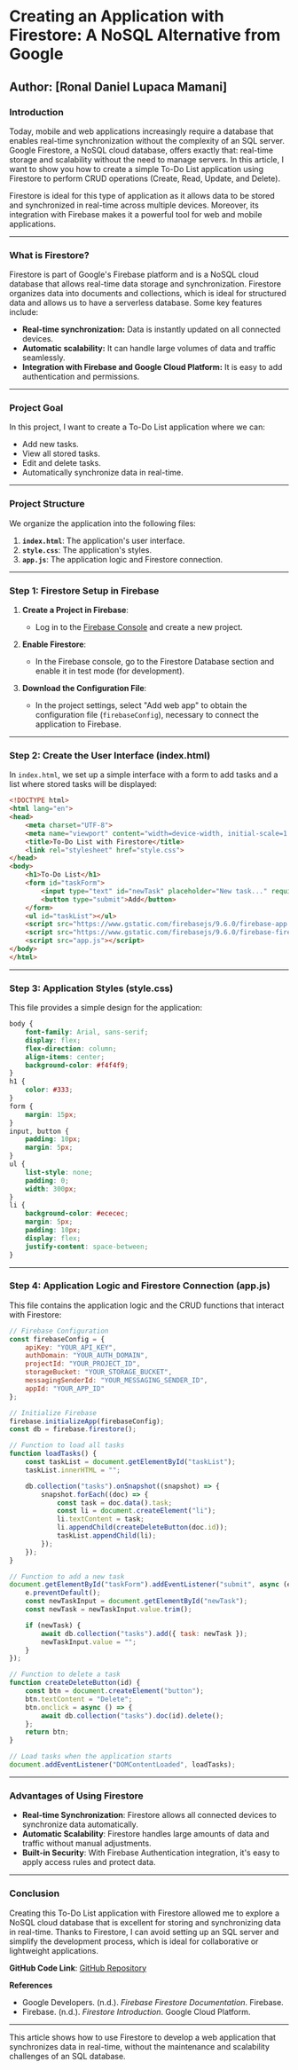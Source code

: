 
# Creating an Application with Firestore: A NoSQL Alternative from Google

**Author:** [Ronal Daniel Lupaca Mamani]    
---

### Introduction

Today, mobile and web applications increasingly require a database that enables real-time synchronization without the complexity of an SQL server. Google Firestore, a NoSQL cloud database, offers exactly that: real-time storage and scalability without the need to manage servers. In this article, I want to show you how to create a simple To-Do List application using Firestore to perform CRUD operations (Create, Read, Update, and Delete).

Firestore is ideal for this type of application as it allows data to be stored and synchronized in real-time across multiple devices. Moreover, its integration with Firebase makes it a powerful tool for web and mobile applications.

---

### What is Firestore?

Firestore is part of Google's Firebase platform and is a NoSQL cloud database that allows real-time data storage and synchronization. Firestore organizes data into documents and collections, which is ideal for structured data and allows us to have a serverless database. Some key features include:

- **Real-time synchronization:** Data is instantly updated on all connected devices.
- **Automatic scalability:** It can handle large volumes of data and traffic seamlessly.
- **Integration with Firebase and Google Cloud Platform:** It is easy to add authentication and permissions.

---

### Project Goal

In this project, I want to create a To-Do List application where we can:

- Add new tasks.
- View all stored tasks.
- Edit and delete tasks.
- Automatically synchronize data in real-time.

---

### Project Structure

We organize the application into the following files:

1. **`index.html`**: The application's user interface.
2. **`style.css`**: The application's styles.
3. **`app.js`**: The application logic and Firestore connection.

---

### Step 1: Firestore Setup in Firebase

1. **Create a Project in Firebase**:
   - Log in to the [Firebase Console](https://console.firebase.google.com/) and create a new project.

2. **Enable Firestore**:
   - In the Firebase console, go to the Firestore Database section and enable it in test mode (for development).

3. **Download the Configuration File**:
   - In the project settings, select "Add web app" to obtain the configuration file (`firebaseConfig`), necessary to connect the application to Firebase.

---

### Step 2: Create the User Interface (index.html)

In `index.html`, we set up a simple interface with a form to add tasks and a list where stored tasks will be displayed:

```html
<!DOCTYPE html>
<html lang="en">
<head>
    <meta charset="UTF-8">
    <meta name="viewport" content="width=device-width, initial-scale=1.0">
    <title>To-Do List with Firestore</title>
    <link rel="stylesheet" href="style.css">
</head>
<body>
    <h1>To-Do List</h1>
    <form id="taskForm">
        <input type="text" id="newTask" placeholder="New task..." required>
        <button type="submit">Add</button>
    </form>
    <ul id="taskList"></ul>
    <script src="https://www.gstatic.com/firebasejs/9.6.0/firebase-app.js"></script>
    <script src="https://www.gstatic.com/firebasejs/9.6.0/firebase-firestore.js"></script>
    <script src="app.js"></script>
</body>
</html>
```

---

### Step 3: Application Styles (style.css)

This file provides a simple design for the application:

```css
body {
    font-family: Arial, sans-serif;
    display: flex;
    flex-direction: column;
    align-items: center;
    background-color: #f4f4f9;
}
h1 {
    color: #333;
}
form {
    margin: 15px;
}
input, button {
    padding: 10px;
    margin: 5px;
}
ul {
    list-style: none;
    padding: 0;
    width: 300px;
}
li {
    background-color: #ececec;
    margin: 5px;
    padding: 10px;
    display: flex;
    justify-content: space-between;
}
```

---

### Step 4: Application Logic and Firestore Connection (app.js)

This file contains the application logic and the CRUD functions that interact with Firestore:

```javascript
// Firebase Configuration
const firebaseConfig = {
    apiKey: "YOUR_API_KEY",
    authDomain: "YOUR_AUTH_DOMAIN",
    projectId: "YOUR_PROJECT_ID",
    storageBucket: "YOUR_STORAGE_BUCKET",
    messagingSenderId: "YOUR_MESSAGING_SENDER_ID",
    appId: "YOUR_APP_ID"
};

// Initialize Firebase
firebase.initializeApp(firebaseConfig);
const db = firebase.firestore();

// Function to load all tasks
function loadTasks() {
    const taskList = document.getElementById("taskList");
    taskList.innerHTML = "";

    db.collection("tasks").onSnapshot((snapshot) => {
        snapshot.forEach((doc) => {
            const task = doc.data().task;
            const li = document.createElement("li");
            li.textContent = task;
            li.appendChild(createDeleteButton(doc.id));
            taskList.appendChild(li);
        });
    });
}

// Function to add a new task
document.getElementById("taskForm").addEventListener("submit", async (e) => {
    e.preventDefault();
    const newTaskInput = document.getElementById("newTask");
    const newTask = newTaskInput.value.trim();

    if (newTask) {
        await db.collection("tasks").add({ task: newTask });
        newTaskInput.value = "";
    }
});

// Function to delete a task
function createDeleteButton(id) {
    const btn = document.createElement("button");
    btn.textContent = "Delete";
    btn.onclick = async () => {
        await db.collection("tasks").doc(id).delete();
    };
    return btn;
}

// Load tasks when the application starts
document.addEventListener("DOMContentLoaded", loadTasks);
```

---

### Advantages of Using Firestore

- **Real-time Synchronization**: Firestore allows all connected devices to synchronize data automatically.
- **Automatic Scalability**: Firestore handles large amounts of data and traffic without manual adjustments.
- **Built-in Security**: With Firebase Authentication integration, it's easy to apply access rules and protect data.

---

### Conclusion

Creating this To-Do List application with Firestore allowed me to explore a NoSQL cloud database that is excellent for storing and synchronizing data in real-time. Thanks to Firestore, I can avoid setting up an SQL server and simplify the development process, which is ideal for collaborative or lightweight applications.

**GitHub Code Link**: [GitHub Repository](https://github.com/your-username/my-firestore-project)

**References**  
- Google Developers. (n.d.). *Firebase Firestore Documentation*. Firebase.  
- Firebase. (n.d.). *Firestore Introduction*. Google Cloud Platform.  

---

This article shows how to use Firestore to develop a web application that synchronizes data in real-time, without the maintenance and scalability challenges of an SQL database.
